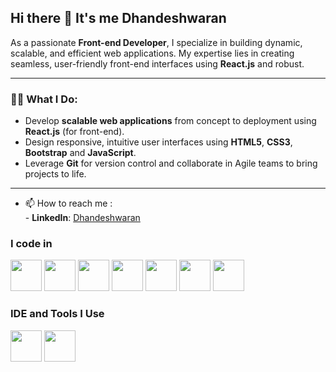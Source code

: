 ## Hi there 👋 It's me Dhandeshwaran

As a passionate **Front-end Developer**, I specialize in building dynamic, scalable, and efficient web applications. My expertise lies in creating seamless, user-friendly front-end interfaces using **React.js** and robust.

---

### 👨‍💻 What I Do:

- Develop **scalable web applications** from concept to deployment using **React.js** (for front-end).
- Design responsive, intuitive user interfaces using **HTML5**, **CSS3**, **Bootstrap** and **JavaScript**.
- Leverage **Git** for version control and collaborate in Agile teams to bring projects to life.

---

- 📫 How to reach me :
<br /> - **LinkedIn**: [Dhandeshwaran](https://www.linkedin.com/in/dhandeshwaran/)

### I code in
<img height="50" width="50" src="https://img.icons8.com/color/48/000000/html-5.png" /> <img height="50" width="50" src="https://img.icons8.com/color/48/000000/css3.png" /> <img height="50" width="50" src="https://img.icons8.com/color/48/000000/bootstrap.png" /> <img height="50" width="50" src="https://img.icons8.com/color/48/000000/javascript.png"/> <img height="50" width="50" src="https://img.icons8.com/color/48/000000/react-native.png"/> <img height="50" width="50" src="https://img.icons8.com/color/48/000000/mysql-logo.png"/> <img height="50" width="50" src="https://img.icons8.com/color/48/000000/mongodb.png"/>

### IDE and Tools I Use
<img height="50" width="50" src="https://img.icons8.com/color/48/000000/visual-studio-code-2019.png"/> <img height="50" width="50" src="https://img.icons8.com/color/50/000000/git.png"/>

